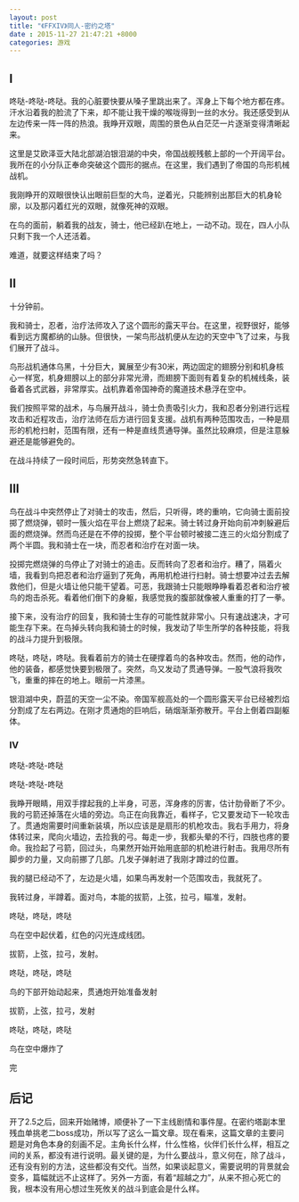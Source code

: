 ```yaml
---
layout: post
title: "《FFXIV》同人-密约之塔"
date : 2015-11-27 21:47:21 +8000
categories: 游戏
---
```

## I ##
咚哒-咚哒-咚哒。我的心脏要快要从嗓子里跳出来了。浑身上下每个地方都在疼。汗水沿着我的脸流了下来，却不能让我干燥的喉咙得到一丝的水分。我还感受到从左边传来一阵一阵的热浪。我睁开双眼，周围的景色从白茫茫一片逐渐变得清晰起来。

这里是艾欧泽亚大陆北部湖泊银泪湖的中央，帝国战舰残骸上部的一个开阔平台。我所在的小分队正奉命突破这个圆形的据点。在这里，我们遇到了帝国的鸟形机械战机。

我刚睁开的双眼很快认出眼前巨型的大鸟，逆着光，只能辨别出那巨大的机身轮廓，以及那闪着红光的双眼，就像死神的双眼。

在鸟的面前，躺着我的战友，骑士，他已经趴在地上，一动不动。现在，四人小队只剩下我一个人还活着。

难道，就要这样结束了吗？

## II ##


十分钟前。

我和骑士，忍者，治疗法师攻入了这个圆形的露天平台。在这里，视野很好，能够看到远方魔都纳的山脉。但很快，一架鸟形战机便从左边的天空中飞了过来，与我们展开了战斗。

鸟形战机通体乌黑，十分巨大，翼展至少有30米，两边固定的翅膀分别和机身核心一样宽，机身翅膀以上的部分非常光滑，而翅膀下面则有着复杂的机械线条，装备着各式武器，非常厚实。战机靠着帝国神奇的魔道技术悬浮在空中。

我们按照平常的战术，与鸟展开战斗，骑士负责吸引火力，我和忍者分别进行远程攻击和近程攻击，治疗法师在后方进行回复支援。战机有两种范围攻击，一种是扇形的机枪扫射，范围有限，还有一种是直线贯通导弹。虽然比较麻烦，但是注意躲避还是能够避免的。

在战斗持续了一段时间后，形势突然急转直下。 

## III ##

鸟在战斗中突然停止了对骑士的攻击，然后，只听得，咚的重响，它向骑士面前投掷了燃烧弹，顿时一簇火焰在平台上燃烧了起来。骑士转过身开始向前冲刺躲避后面的燃烧弹。然而鸟还是在不停的投掷，整个平台顿时被接二连三的火焰分割成了两个半圆。我和骑士在一块，而忍者和治疗在对面一块。

投掷完燃烧弹的鸟停止了对骑士的追击。反而转向了忍者和治疗。糟了，隔着火墙，我看到鸟把忍者和治疗逼到了死角，再用机枪进行扫射。骑士想要冲过去去解救他们，但是火墙让他只能干望着。可恶，我跟骑士只能眼睁睁看着忍者和治疗被鸟的炮击杀死。看着他们倒下的身躯，我感觉我的腹部就像被人重重的打了一拳。

接下来，没有治疗的回复，我和骑士生存的可能性就非常小。只有速战速决，才可能生存下来。在鸟掉头转向我和骑士的时候，我发动了毕生所学的各种技能，将我的战斗力提升到极限。

咚哒，咚哒，咚哒。我看着前方的骑士在硬撑着鸟的各种攻击。然而，他的动作，他的装备，都感觉快要到极限了。突然，鸟又发动了贯通导弹。一股气浪将我吹飞，重重的摔在的地上。眼前一片漆黑。

银泪湖中央，蔚蓝的天空一尘不染。帝国军舰高处的一个圆形露天平台已经被烈焰分割成了左右两边。在刚才贯通炮的巨响后，硝烟渐渐弥散开。平台上倒着四副躯体。 

### IV ###

咚哒-咚哒-咚哒

咚哒-咚哒-咚哒

我睁开眼睛，用双手撑起我的上半身，可恶，浑身疼的厉害，估计肋骨断了不少。我的弓箭还掉落在火墙的旁边。鸟正在向我靠近，看样子，它又要发动下一轮攻击了。贯通炮需要时间重新装填，所以应该是是扇形的机枪攻击。我右手用力，将身体转过来，爬向火墙边，去捡我的弓。每走一步，我都头晕的不行，四肢也疼的要命。我捡起了弓箭，回过头，鸟果然开始开始用底部的机枪进行射击。我用尽所有脚步的力量，又向前挪了几部。几发子弹射进了我刚才蹲过的位置。

我的腿已经动不了，左边是火墙，如果鸟再发射一个范围攻击，我就死了。

我转过身，半蹲着。面对鸟，本能的拔箭，上弦，拉弓，瞄准，发射。

咚哒，咚哒，咚哒

鸟在空中起伏着，红色的闪光连成线团。

拔箭，上弦，拉弓，发射。

咚哒，咚哒，咚哒

鸟的下部开始动起来，贯通炮开始准备发射

拔箭，上弦，拉弓，发射

咚哒，咚哒，咚哒

鸟在空中爆炸了

 

完

 

## 后记 ##

开了2.5之后，回来开始赌博，顺便补了一下主线剧情和事件屋。在密约塔副本里残血单挑老二boss成功，所以写了这么一篇文章。现在看来，这篇文章的主要问题是对角色本身的刻画不足。主角长什么样，什么性格，伙伴们长什么样，相互之间的关系，都没有进行说明。最关键的是，为什么要战斗，意义何在，除了战斗，还有没有别的方法，这些都没有交代。当然，如果谈起意义，需要说明的背景就会变多，篇幅就远不止这样了。另外一方面，有着“超越之力”，从来不担心死亡的我，根本没有用心想过生死攸关的战斗到底会是什么样。
